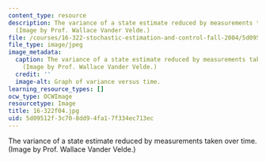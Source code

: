 ```yaml
---
content_type: resource
description: The variance of a state estimate reduced by measurements taken over time.
  (Image by Prof. Wallace Vander Velde.)
file: /courses/16-322-stochastic-estimation-and-control-fall-2004/5d09512f3c708dd94fa17f334ec713ec_16-322f04.jpg
file_type: image/jpeg
image_metadata:
  caption: The variance of a state estimate reduced by measurements taken over time.
    (Image by Prof. Wallace Vander Velde.)
  credit: ''
  image-alt: Graph of variance versus time.
learning_resource_types: []
ocw_type: OCWImage
resourcetype: Image
title: 16-322f04.jpg
uid: 5d09512f-3c70-8dd9-4fa1-7f334ec713ec
---
```

The variance of a state estimate reduced by measurements taken over time. (Image by Prof. Wallace Vander Velde.)